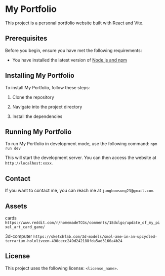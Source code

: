 # My Portfolio

This project is a personal portfolio website built with React and Vite.

## Prerequisites

Before you begin, ensure you have met the following requirements:

* You have installed the latest version of [Node.js and npm](https://nodejs.org/en/download/)

## Installing My Portfolio

To install My Portfolio, follow these steps:

1. Clone the repository

2. Navigate into the project directory

3. Install the dependencies

## Running My Portfolio

To run My Portfolio in development mode, use the following command: `npm run dev`

This will start the development server. You can then access the website at `http://localhost:xxxx`.

## Contact

If you want to contact me, you can reach me at `jungboosung23@gmail.com`.

## Assets

cards `https://www.reddit.com/r/homemadeTCGs/comments/18dxlgo/update_of_my_pixel_art_card_game/`

3d-computer `https://sketchfab.com/3d-models/smol-ame-in-an-upcycled-terrarium-hololiveen-490cecc249d242188fda5ad3160a4b24`

## License

This project uses the following license: `<license_name>`.
